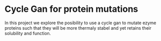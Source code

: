 # Cycle Gan for protein mutations 

In this project we explore the posibility to use a cycle gan to mutate ezyme proteins such that 
they will be more thermaly stabel and yet retains their solubility and function.